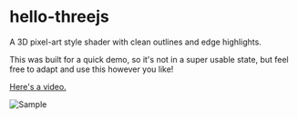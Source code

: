 # hello-threejs
A 3D pixel-art style shader with clean outlines and edge highlights.

This was built for a quick demo, so it's not in a super usable state, but feel free to adapt and use this however you like!

[Here's a video.](https://www.youtube.com/watch?v=jFevm02NJ5M)

![Sample](/screenshot.png)
